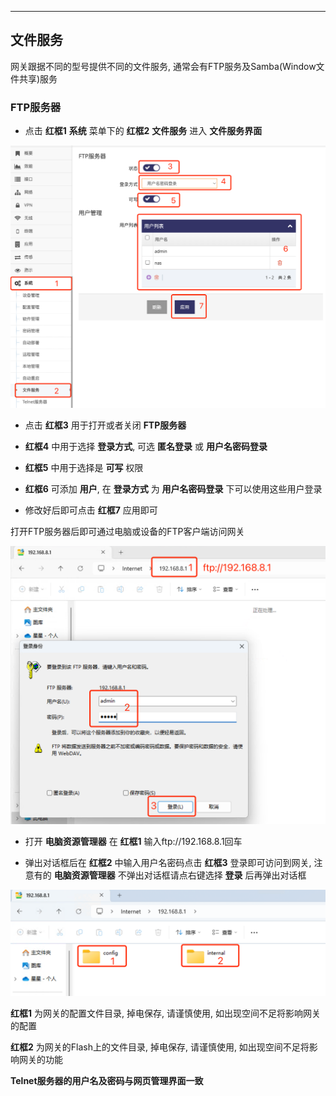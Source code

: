 ***

## 文件服务

网关跟据不同的型号提供不同的文件服务, 通常会有FTP服务及Samba(Window文件共享)服务  

### FTP服务器

- 点击 **红框1** **系统** 菜单下的 **红框2** **文件服务** 进入 **文件服务界面**  

![avatar](./ftps_cn.jpg)   

- 点击 **红框3** 用于打开或者关闭 **FTP服务器**  

- **红框4** 中用于选择 **登录方式**, 可选 **匿名登录** 或 **用户名密码登录**  

- **红框5** 中用于选择是 **可写** 权限  

- **红框6** 可添加 **用户**, 在 **登录方式** 为 **用户名密码登录** 下可以使用这些用户登录  

- 修改好后即可点击 **红框7** 应用即可  

打开FTP服务器后即可通过电脑或设备的FTP客户端访问网关   

![avatar](./ftps_login_cn.jpg)   

- 打开 **电脑资源管理器** 在 **红框1** 输入ftp://192.168.8.1回车   

- 弹出对话框后在 **红框2** 中输入用户名密码点击 **红框3** 登录即可访问到网关, 注意有的 **电脑资源管理器** 不弹出对话框请点右键选择 **登录** 后再弹出对话框   

![avatar](./ftps_rootfs_cn.jpg)   

**红框1** 为网关的配置文件目录, 掉电保存, 请谨慎使用, 如出现空间不足将影响网关的配置   

**红框2** 为网关的Flash上的文件目录, 掉电保存, 请谨慎使用, 如出现空间不足将影响网关的功能    

**Telnet服务器的用户名及密码与网页管理界面一致**

